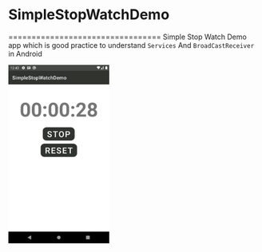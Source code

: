 # SimpleStopWatchDemo
=================================
Simple Stop Watch Demo app which is good practice to understand `Services` And `BroadCastReceiver` in Android

<img src="https://github.com/asheykhi/SimpleStopWatchDemo/blob/main/art/Screenshot_20220804_124314.png" width="40%"  /> 

